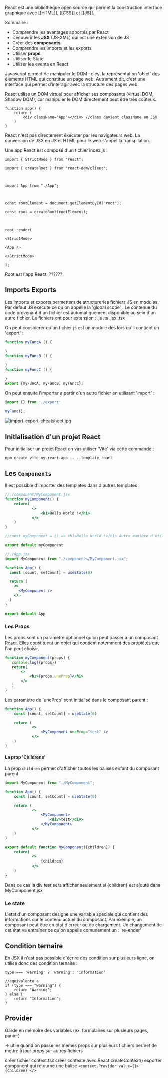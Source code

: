 React est une bibliothèque open source qui permet la construction interface graphique avec [[HTML]], [[CSS]] et [[JS]].

Sommaire :
- Comprendre les avantages apportés par React
- Découvrir les **JSX** (JS-XML) qui est une extension de JS
- Créer des **composants**
- Comprendre les imports et les exports
- Utiliser **props**
- Utiliser le State
- Utiliser les events en React

Javascript permet de manipuler le DOM : c'est la représentation 'objet' des éléments HTML qui constitue un page web. Autrement dit, c'est une interface qui permet d’interagir avec la structure des pages web.

React utilise un DOM virtuel pour afficher ses composants (virtual DOM, Shadow DOM), car manipuler le DOM directement peut être très coûteux.

```tsx
function app() {
	return (
		<div className="App"></div> //class devient className en JSX
	)
}
```

React n'est pas directement éxécuter par les navigateurs web. La conversion de JSX en JS et HTML pour le web s'appel la transpilation.

Une app React est composé d'un fichier index.js :
```tsx
import { StrictMode } from "react";

import { createRoot } from "react-dom/client";

  

import App from "./App";

  

const rootElement = document.getElementById("root");

const root = createRoot(rootElement);

  

root.render(

<StrictMode>

<App />

</StrictMode>

);
```

Root est l'app React. ??????

## Imports Exports

Les imports et exports permettent de structurerles fichiers JS en modules.
Par defaut JS execute ce qu'on appelle la 'global scope' . Le contenue du code provenant d'un fichier est automatiquement disponible au sein d'un autre fichier.
Le fichiers ont pour extension : .js .ts .jsx .tsx 

On peut considérer qu'un fichier js est un module des lors qu'il contient un 'export' :
```js
function myFuncA () {
	
}
function myFuncB () {

}
function myFuncC () {

}
export {myFuncA, myFuncB, myFuncC};
```

On peut ensuite l'importer a partir d'un autre fichier en utilisant 'import' :
```js
import {} from './export'

myFunc();

```

![import-export-cheatsheet.jpg](img%2Fimport-export-cheatsheet.jpg)


## Initialisation d'un projet React

Pour initialiser un projet React on vas utiliser 'Vite' via cette commande :
```shell
npm create vite my-react-app -- --template react
```

## Les `Components`

Il est possible d'importer des templates dans d'autres templates :
```jsx
//./component/MyComponent.jsx
function myComponent() {
	return(
			<>
				<h1>Hello World !</h1>
			</>
	)
}

//const myComponent = () => <h1>Hello World !</h1> Autre manière d'utiliser un fonction

export default myComponent
```
```jsx
//./App.jsx
import MyComponent from "./components/MyComponent.jsx";

function App() {
  const [count, setCount] = useState(0)

  return (
    <>
      <MyComponent />
    </>
  )
}

export default App
```

### Les Props

Les props sont un parametre optionnel qu'on peut passer a un composant React.
Elles constituent un objet qui contient notemment des propiétés que l'on peut choisir.
 ```jsx
function myComponent(props) {
    console.log({props})
    return(
        <>
            <h1>{props.uneProp}</h1>
        </>
    )
}
```
Les paramètre de 'uneProp' sont initialisé dans le composant parent :
```jsx
function App() {
	const [count, setCount] = useState(0)

	return (
			<>
				<MyComponent uneProp="test" />
			</>
	)
}
```
#### La prop 'Childrens'

La prop `children` permet d'afficher toutes les balises enfant du composant parent

```jsx
import MyComponent from "./MyComponent";

function App() {
	const [count, setCount] = useState(0)

	return (
			<>
				<MyComponent> 
                	<div>test</div>
                </MyComponent>
			</>
	)
}
```
```jsx
export default function MyComponent({children}) { 
	return(
			<>
				{children}
			</>
	)
}
```
Dans ce cas la div test sera afficher seulement si {children} est ajouté dans MyComponent.jsx

### Le state

L'etat d'un composant designe une variable speciale qui contient des informations sur le contenu actuel du composant. Par exemple, un composant peut être en état d'erreur ou de chargement.
Un changement de cet état va entraîner ce qu'on appelle comunement un : 're-ender'

## Condition ternaire
En JSX il n'est pas possible d'écrire des condition sur plusieurs ligne, on utilise donc des condition ternaire :
```tsx
type === 'warning' ? 'warning': 'information'

//equivalente a
if (type === "warning") {
	return "Warning";
} else {
	return "Information";
}
```



## Provider

Garde en mémoire des variables (ex: formulaires sur plusieurs pages, panier)

-> utile quand on passe les memes props sur plusieurs fichiers
permet de mettre à jour props sur autres fichiers

créer fichier context.tsx
créer contexte avec React.createContext()
exporter component qui retourne une balise
`<context.Provider value={}> {children} </>`